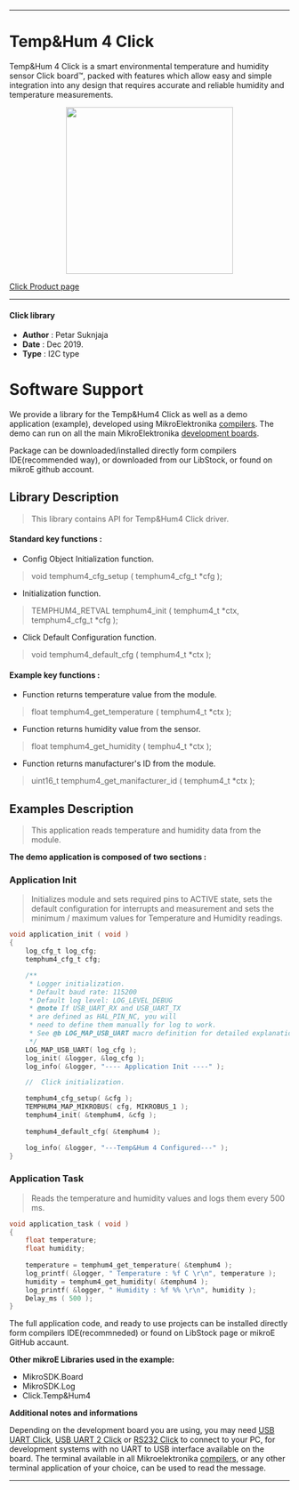 

---
# Temp&Hum 4 Click

Temp&Hum 4 Click is a smart environmental temperature and humidity sensor Click board™, packed with features which allow easy and simple integration into any design that requires accurate and reliable humidity and temperature measurements. 

<p align="center">
  <img src="https://download.mikroe.com/images/click_for_ide/temphum4_click.png" height=300px>
</p>

[Click Product page](https://www.mikroe.com/temp-hum-4-click)

---


#### Click library 

- **Author**        : Petar Suknjaja
- **Date**          : Dec 2019.
- **Type**          : I2C type


# Software Support

We provide a library for the Temp&Hum4 Click 
as well as a demo application (example), developed using MikroElektronika 
[compilers](https://shop.mikroe.com/compilers). 
The demo can run on all the main MikroElektronika [development boards](https://shop.mikroe.com/development-boards).

Package can be downloaded/installed directly form compilers IDE(recommended way), or downloaded from our LibStock, or found on mikroE github account. 

## Library Description

> This library contains API for Temp&Hum4 Click driver.

#### Standard key functions :

- Config Object Initialization function.
> void temphum4_cfg_setup ( temphum4_cfg_t *cfg ); 
 
- Initialization function.
> TEMPHUM4_RETVAL temphum4_init ( temphum4_t *ctx, temphum4_cfg_t *cfg );

- Click Default Configuration function.
> void temphum4_default_cfg ( temphum4_t *ctx );


#### Example key functions :

- Function returns temperature value from the module.
> float temphum4_get_temperature ( temphum4_t *ctx );
 
- Function returns humidity value from the sensor.
> float temphum4_get_humidity ( temphu4_t *ctx );

- Function returns manufacturer's ID from the module.
> uint16_t temphum4_get_manifacturer_id ( temphum4_t *ctx );

## Examples Description

> This application reads temperature and humidity data from the module.

**The demo application is composed of two sections :**

### Application Init 


> Initializes module and sets required pins to ACTIVE state, sets the default 
> configuration for interrupts and measurement and sets the minimum / maximum values for
> Temperature and Humidity readings. 

```c
void application_init ( void )
{
    log_cfg_t log_cfg;
    temphum4_cfg_t cfg;

    /** 
     * Logger initialization.
     * Default baud rate: 115200
     * Default log level: LOG_LEVEL_DEBUG
     * @note If USB_UART_RX and USB_UART_TX 
     * are defined as HAL_PIN_NC, you will 
     * need to define them manually for log to work. 
     * See @b LOG_MAP_USB_UART macro definition for detailed explanation.
     */
    LOG_MAP_USB_UART( log_cfg );
    log_init( &logger, &log_cfg );
    log_info( &logger, "---- Application Init ----" );

    //  Click initialization.

    temphum4_cfg_setup( &cfg );
    TEMPHUM4_MAP_MIKROBUS( cfg, MIKROBUS_1 );
    temphum4_init( &temphum4, &cfg );
    
    temphum4_default_cfg( &temphum4 );

    log_info( &logger, "---Temp&Hum 4 Configured---" );
}
```

### Application Task

> Reads the temperature and humidity values and logs them every 500 ms.

```c
void application_task ( void )
{
    float temperature;
    float humidity;
    
    temperature = temphum4_get_temperature( &temphum4 );
    log_printf( &logger, " Temperature : %f C \r\n", temperature );
    humidity = temphum4_get_humidity( &temphum4 );
    log_printf( &logger, " Humidity : %f %% \r\n", humidity );
    Delay_ms ( 500 );
}
```

The full application code, and ready to use projects can be  installed directly form compilers IDE(recommneded) or found on LibStock page or mikroE GitHub accaunt.

**Other mikroE Libraries used in the example:** 

- MikroSDK.Board
- MikroSDK.Log
- Click.Temp&Hum4

**Additional notes and informations**

Depending on the development board you are using, you may need 
[USB UART Click](https://shop.mikroe.com/usb-uart-click), 
[USB UART 2 Click](https://shop.mikroe.com/usb-uart-2-click) or 
[RS232 Click](https://shop.mikroe.com/rs232-click) to connect to your PC, for 
development systems with no UART to USB interface available on the board. The 
terminal available in all Mikroelektronika 
[compilers](https://shop.mikroe.com/compilers), or any other terminal application 
of your choice, can be used to read the message.



---
